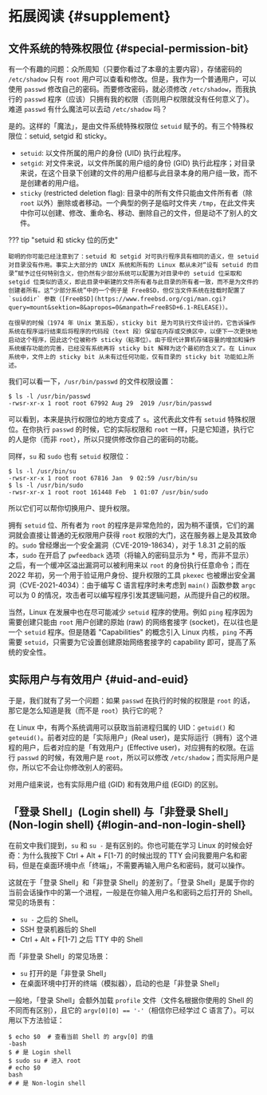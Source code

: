 # 拓展阅读 {#supplement}

## 文件系统的特殊权限位 {#special-permission-bit}

有一个有趣的问题：众所周知（只要你看过了本章的主要内容），存储密码的 `/etc/shadow` 只有 `root` 用户可以查看和修改。但是，我作为一个普通用户，可以使用 `passwd` 修改自己的密码。而要修改密码，就必须修改 `/etc/shadow`，而我执行的 `passwd` 程序（应该）只拥有我的权限（否则用户权限就没有任何意义了）。难道 `passwd` 有什么魔法可以去动 `/etc/shadow` 吗？

是的。这样的「魔法」，是由文件系统特殊权限位 `setuid` 赋予的。有三个特殊权限位：setuid, setgid 和 sticky。

- `setuid`: 以文件所属的用户的身份 (UID) 执行此程序。
- `setgid`: 对文件来说，以文件所属的用户组的身份 (GID) 执行此程序；对目录来说，在这个目录下创建的文件的用户组都与此目录本身的用户组一致，而不是创建者的用户组。
- `sticky` (restricted deletion flag): 目录中的所有文件只能由文件所有者（除 `root` 以外）删除或者移动。一个典型的例子是临时文件夹 `/tmp`，在此文件夹中你可以创建、修改、重命名、移动、删除自己的文件，但是动不了别人的文件。

??? tip "setuid 和 sticky 位的历史"

    聪明的你可能已经注意到了：setuid 和 setgid 对可执行程序具有相同的语义，但 setuid 对目录没有作用。事实上大部分的 UNIX 系统和所有的 Linux 都从未对“设有 setuid 的目录”赋予过任何特别含义，但仍然有少部分系统可以配置为对目录中的 setuid 位采取和 setgid 位类似的语义，即此目录中新建的文件所有者与此目录的所有者一致，而不是为文件的创建者所有。这“少部分系统”中的一个例子是 FreeBSD，但仅当文件系统在挂载时配置了 `suiddir` 参数（[FreeBSD](https://www.freebsd.org/cgi/man.cgi?query=mount&sektion=8&apropos=0&manpath=FreeBSD+6.1-RELEASE)）。

    在很早的时候（1974 年 Unix 第五版），sticky bit 是为可执行文件设计的，它告诉操作系统在程序运行结束后将程序的代码段（text 段）保留在内存或交换区中，以便下一次更快地启动这个程序，因此这个位被称作 sticky（粘滞位）。由于现代计算机存储容量的增加和操作系统缓存功能的完善，已经没有系统再将 sticky bit 解释为这个最初的含义了。在 Linux 系统中，文件上的 sticky bit 从未有过任何功能，仅有目录的 sticky bit 功能如上所述。

我们可以看一下，`/usr/bin/passwd` 的文件权限设置：

```shell
$ ls -l /usr/bin/passwd
-rwsr-xr-x 1 root root 67992 Aug 29  2019 /usr/bin/passwd
```

可以看到，本来是执行权限位的地方变成了 `s`。这代表此文件有 `setuid` 特殊权限位。在你执行 `passwd` 的时候，它的实际权限和 `root` 一样，只是它知道，执行它的人是你（而非 `root`），所以只提供修改你自己的密码的功能。

同样，`su` 和 `sudo` 也有 `setuid` 权限位：

```
$ ls -l /usr/bin/su
-rwsr-xr-x 1 root root 67816 Jan  9 02:59 /usr/bin/su
$ ls -l /usr/bin/sudo
-rwsr-xr-x 1 root root 161448 Feb  1 01:07 /usr/bin/sudo
```

所以它们可以帮你切换用户、提升权限。

拥有 `setuid` 位、所有者为 `root` 的程序是非常危险的，因为稍不谨慎，它们的漏洞就会直接让普通的无权限用户获得 `root` 权限的大门，这在服务器上是及其致命的。`sudo` 曾经爆出一个安全漏洞（CVE-2019-18634），对于 1.8.31 之前的版本，`sudo` 在开启了 `pwfeedback` 选项（将输入的密码显示为 \* 号，而非不显示）之后，有一个缓冲区溢出漏洞可以被利用来以 `root` 的身份执行任意命令；而在 2022 年初，另一个用于验证用户身份、提升权限的工具 `pkexec` 也被爆出安全漏洞（CVE-2021-4034）：由于编写 C 语言程序时未考虑到 `main()` 函数参数 `argc` 可以为 0 的情况，攻击者可以编写程序引发其逻辑问题，从而提升自己的权限。

当然，Linux 在发展中也在尽可能减少 `setuid` 程序的使用。例如 `ping` 程序因为需要创建只能由 `root` 用户创建的原始 (raw) 的网络套接字 (socket)，在以往也是一个 `setuid` 程序。但是随着 "Capabilities" 的概念引入 Linux 内核，`ping` 不再需要 `setuid`，只需要为它设置创建原始网络套接字的 capability 即可，提高了系统的安全性。

## 实际用户与有效用户 {#uid-and-euid}

于是，我们就有了另一个问题：如果 `passwd` 在执行的时候的权限是 `root` 的话，那它是怎么知道是我（而不是 `root`）执行它的呢？

在 Linux 中，有两个系统调用可以获取当前进程归属的 UID：`getuid()` 和 `geteuid()`。前者对应的是「实际用户」(Real user)，是实际运行（拥有）这个进程的用户，后者对应的是「有效用户」(Effective user)，对应拥有的权限。在运行 `passwd` 的时候，有效用户是 `root`，所以可以修改 `/etc/shadow`；而实际用户是你，所以它不会让你修改别人的密码。

对用户组来说，也有实际用户组 (GID) 和有效用户组 (EGID) 的区别。

## 「登录 Shell」(Login shell) 与「非登录 Shell」(Non-login shell) {#login-and-non-login-shell}

在前文中我们提到，`su` 和 `su -` 是有区别的。你也可能在学习 Linux 的时候会好奇：为什么我按下 Ctrl + Alt + F\[1-7\] 的时候出现的 TTY 会问我要用户名和密码，但是在桌面环境中点「终端」，不需要再输入用户名和密码，就可以操作。

这就在于「登录 Shell」和「非登录 Shell」的差别了。「登录 Shell」是属于你的当前会话操作中的第一个进程，一般是在你输入用户名和密码之后打开的 Shell。常见的场景有：

- `su -` 之后的 Shell。
- SSH 登录机器后的 Shell
- Ctrl + Alt + F\[1-7\] 之后 TTY 中的 Shell

而「非登录 Shell」的常见场景：

- `su` 打开的是「非登录 Shell」
- 在桌面环境中打开的终端（模拟器），启动的也是「非登录 Shell」

一般地，「登录 Shell」会额外加载 `profile` 文件（文件名根据你使用的 Shell 的不同而有区别），且它的 `argv[0][0] == '-'`（相信你已经学过 C 语言了）。可以用以下方法验证：

```shell
$ echo $0  # 查看当前 Shell 的 argv[0] 的值
-bash
$ # 是 Login shell
$ sudo su # 进入 root
# echo $0
bash
# # 是 Non-login shell
```
